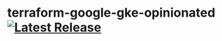 # terraform-google-gke-opinionated [![Latest Release](https://img.shields.io/github/release/bootlabstech/terraform-google-gke-opinionated.svg)](https://github.com/bootlabstech/terraform-google-gke-opinionated/releases/latest)